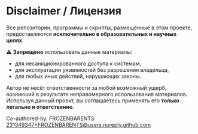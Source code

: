 # Disclaimer / Лицензия

Все репозитории, программы и скрипты, размещённые в этом проекте, предоставляются **исключительно в образовательных и научных целях**.  

⚠️ **Запрещено** использовать данные материалы:
- для несанкционированного доступа к системам,
- для эксплуатации уязвимостей без разрешения владельца,
- для любых иных действий, нарушающих законы.  

Автор не несёт ответственности за любой возможный ущерб, возникший в результате неправомерного использования материалов.  
Используя данный проект, вы соглашаетесь применять его **только легально и ответственно**.

Co-authored-by: FROZENBARENTS <231349347+FROZENBARENTS@users.noreply.github.com>
